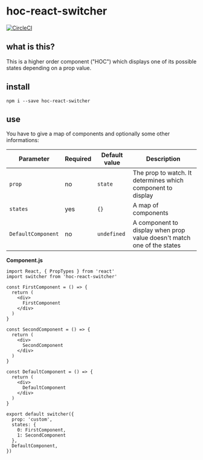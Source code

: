 # hoc-react-switcher

[![CircleCI](https://circleci.com/gh/Zenika/hoc-react-switcher.svg?style=svg)](https://circleci.com/gh/Zenika/hoc-react-switcher)

## what is this?
This is a higher order component ("HOC") which displays one of its possible states depending on a prop value.

## install
`npm i --save hoc-react-switcher`

## use
You have to give a map of components and optionally some other informations:

Parameter | Required | Default value | Description
----------|--------|---------------|-------------
`prop` | no | `state` | The prop to watch. It determines which component to display
`states` | yes | `{}` | A map of components
`DefaultComponent` | no | `undefined` | A component to display when prop value doesn't match one of the states


**Component.js**
```(jsx)
import React, { PropTypes } from 'react'
import switcher from 'hoc-react-switcher'

const FirstComponent = () => {
  return (
    <div>
      FirstComponent
    </div>
  )
}

const SecondComponent = () => {
  return (
    <div>
      SecondComponent
    </div>
  )
}

const DefaultComponent = () => {
  return (
    <div>
      DefaultComponent
    </div>
  )
}

export default switcher({
  prop: 'custom',
  states: {
    0: FirstComponent,
    1: SecondComponent
  },
  DefaultComponent,
})
```
